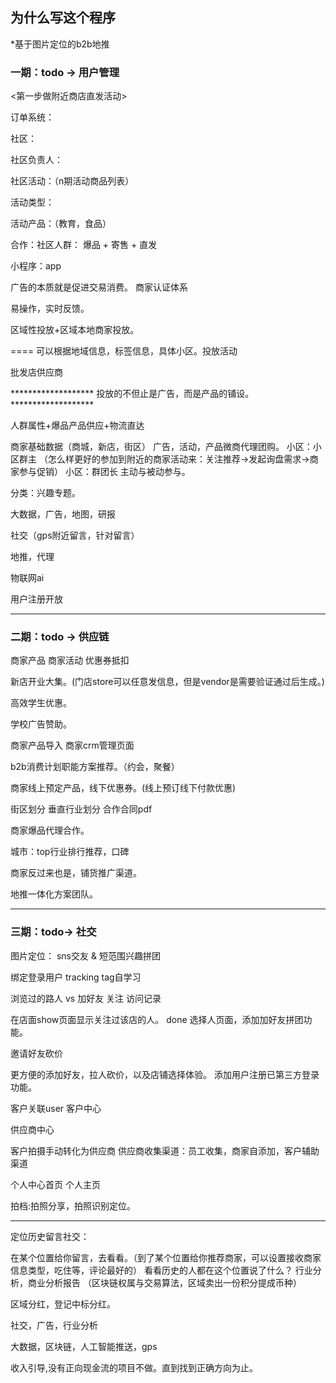 ## 为什么写这个程序
  *基于图片定位的b2b地推

### 一期：todo -> 用户管理

<第一步做附近商店直发活动>

  订单系统：

  社区：

  社区负责人：

  社区活动：（n期活动商品列表）

  活动类型：

  活动产品：（教育，食品）

  合作：社区人群：  爆品 + 寄售 + 直发

  小程序：app

  广告的本质就是促进交易消费。
  商家认证体系

  易操作，实时反馈。

  区域性投放+区域本地商家投放。

  ==== 可以根据地域信息，标签信息，具体小区。投放活动

  批发店供应商

  ******************* 投放的不但止是广告，而是产品的铺设。 *******************

  人群属性+爆品产品供应+物流直达

  商家基础数据（商城，新店，街区）
  广告，活动，产品微商代理团购。
  小区：小区群主
  （怎么样更好的参加到附近的商家活动来：关注推荐->发起询盘需求->商家参与促销）
  小区：群团长
  主动与被动参与。

  分类：兴趣专题。

  大数据，广告，地图，研报

  社交（gps附近留言，针对留言）

  地推，代理

  物联网ai
  
  用户注册开放

----------------------------

### 二期：todo -> 供应链

  商家产品
  商家活动
  优惠券抵扣

  新店开业大集。(门店store可以任意发信息，但是vendor是需要验证通过后生成。)

  高效学生优惠。

  学校广告赞助。

  商家产品导入
  商家crm管理页面

  b2b消费计划职能方案推荐。（约会，聚餐）

  商家线上预定产品，线下优惠券。(线上预订线下付款优惠)

  街区划分
  垂直行业划分
  合作合同pdf

  商家爆品代理合作。


  城市：top行业排行推荐，口碑


  商家反过来也是，铺货推广渠道。


  地推一体化方案团队。

  ----------------------------

### 三期：todo-> 社交

  图片定位：
  sns交友 & 短范围兴趣拼团

  绑定登录用户
  tracking
  tag自学习

  浏览过的路人 vs 加好友
  关注
  访问记录

  在店面show页面显示关注过该店的人。 done
  选择人页面，添加加好友拼团功能。

  邀请好友砍价

  更方便的添加好友，拉人砍价，以及店铺选择体验。
  添加用户注册已第三方登录功能。

  客户关联user
  客户中心

  供应商中心

  客户拍摄手动转化为供应商
  供应商收集渠道：员工收集，商家自添加，客户辅助渠道

  个人中心首页
  个人主页

  拍档:拍照分享，拍照识别定位。

  ---------------------------
  定位历史留言社交：

  在某个位置给你留言，去看看。（到了某个位置给你推荐商家，可以设置接收商家信息类型，吃住等，评论最好的）
  看看历史的人都在这个位置说了什么？
  行业分析，商业分析报告
  （区块链权属与交易算法，区域卖出一份积分提成币种）

  区域分红，登记中标分红。

  社交，广告，行业分析

  大数据，区块链，人工智能推送，gps

  收入引导,没有正向现金流的项目不做。直到找到正确方向为止。
